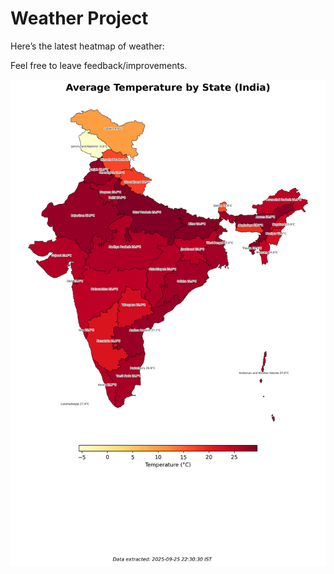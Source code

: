 # Weather Project

Here’s the latest heatmap of weather:

Feel free to leave feedback/improvements.

![India Heatmap](docs/assets/india_heatmap.png?v=D57531)
